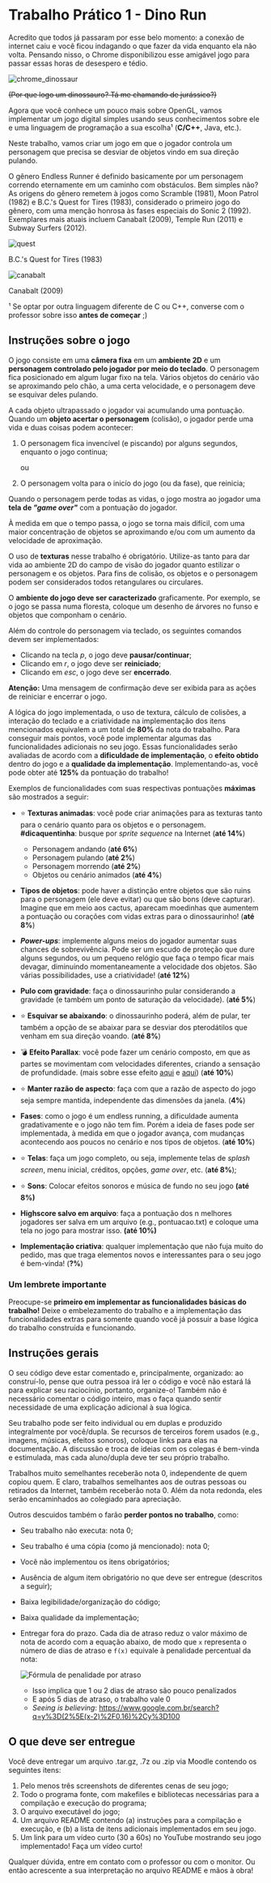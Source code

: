 # Trabalho Prático 1 - Dino Run

Acredito que todos já passaram por esse belo momento: a conexão de internet caiu e você ficou indagando 
o que fazer da vida enquanto ela não volta. Pensando nisso, o Chrome disponibilizou esse amigável jogo 
para passar essas horas de desespero e tédio.

![chrome_dinossaur](images/dino-run.gif)

~~(Por que logo um dinossauro? Tá me chamando de jurássico?)~~

Agora que você conhece um pouco mais sobre OpenGL, vamos implementar um jogo
digital simples usando seus conhecimentos sobre ele e uma linguagem de
programação a sua escolha¹ (**C/C++**, Java, etc.).

Neste trabalho, vamos criar um jogo em que o jogador controla um personagem
que precisa se desviar de objetos vindo em sua direção pulando. 

O gênero Endless Runner é definido basicamente por um personagem correndo eternamente em um caminho com obstáculos.
Bem simples não?  As origens do gênero remetem à jogos como  Scramble (1981), Moon Patrol (1982) e B.C.'s Quest for Tires (1983), 
considerado o primeiro jogo do gênero, com uma menção honrosa às fases especiais do Sonic 2 (1992). Exemplares mais atuais incluem Canabalt (2009), 
Temple Run (2011) e Subway Surfers (2012).

![quest](images/quest-for-tires.png)

B.C.'s Quest for Tires (1983)

![canabalt](images/canabalt.png)

Canabalt (2009)

¹ Se optar por outra linguagem diferente de C ou C++, converse com o professor
sobre isso **antes de começar** ;)

## Instruções sobre o jogo

O jogo consiste em uma **câmera fixa** em um **ambiente 2D** e um **personagem controlado pelo 
jogador por meio do teclado**. O personagem fica posicionado em algum lugar fixo na tela.
 Vários objetos do cenário vão se aproximando pelo chão, a uma certa velocidade,  e o personagem 
 deve se esquivar deles pulando.  
  
 A cada objeto ultrapassado o jogador vai acumulando uma pontuação. Quando um **objeto acertar o personagem**
  (colisão), o jogador perde uma vida e duas coisas podem acontecer:

1. O personagem fica invencível (e piscando) por alguns segundos, enquanto o jogo continua; 

    ou
    
1. O personagem volta para o inicío do jogo (ou da fase), que reinicia;

Quando o personagem perde todas as vidas, o jogo mostra ao jogador uma **tela de _"game over"_** 
com a pontuação do jogador.

À medida em que o tempo passa, o jogo se torna mais difícil, com uma maior concentração de objetos se 
aproximando e/ou com um aumento da velocidade de aproximação. 

O uso de **texturas** nesse trabalho é obrigatório. Utilize-as tanto para dar vida ao ambiente 2D do
 campo de visão do jogador quanto estilizar o personagem e os objetos. Para fins de colisão, 
 os objetos e o personagem podem ser considerados todos retangulares ou circulares.

O **ambiente do jogo deve ser caracterizado** graficamente. Por exemplo, se
o jogo se passa numa floresta, coloque um desenho de árvores no funso e objetos que componham o cenário.

Além do controle do personagem via teclado, os seguintes comandos devem ser implementados:

- Clicando na tecla *p*, o jogo deve **pausar/continuar**;
- Clicando em *r*, o jogo deve ser **reiniciado**;
- Clicando em *esc*, o jogo deve ser **encerrado**.

**Atenção:** Uma mensagem de confirmação deve ser exibida para as ações de reiniciar e encerrar o jogo.

A lógica do jogo implementada, o uso de textura, cálculo de colisões, a interação do teclado e
a criatividade na implementação dos itens mencionados equivalem a um total de **80%** da nota do trabalho. 
Para conseguir mais pontos, você pode implementar algumas das funcionalidades adicionais no seu jogo. Essas
funcionalidades serão avaliadas de acordo com a **dificuldade de implementação**, o **efeito obtido** dentro 
do jogo e a **qualidade da implementação**. Implementando-as, você pode obter até **125%** da pontuação
do trabalho!

Exemplos de funcionalidades com suas respectivas pontuações **máximas** são
mostrados a seguir:

- :star: **Texturas animadas**: você pode criar animações para as texturas tanto
  para o cenário quanto para os objetos e o personagem. **#dicaquentinha**: busque
  por _sprite sequence_ na Internet (**até 14%**)
  - Personagem andando (**até 6%**)
  - Personagem pulando (**até 2%**)
  - Personagem morrendo (**até 2%**) 
  - Objetos ou cenário animados (**até 4%**)
  
- **Tipos de objetos**: pode haver a distinção entre objetos que são ruins
  para o personagem (ele deve evitar) ou que são bons (deve capturar). Imagine
  que em meio aos cactus, aparecam moedinhas que aumentem a pontuação ou
  corações com vidas extras para o dinossaurinho! (**até 8%**)
 
 - **_Power-ups_**: implemente alguns meios do jogador aumentar suas
   chances de sobrevivência. Pode ser um escudo de proteção que dure alguns segundos,
    ou um pequeno relógio que faça o tempo ficar mais devagar, diminuindo momentaneamente a
     velocidade dos objetos. São várias possibilidades, use a criatividade! (**até 12%**)
     
- **Pulo com gravidade**: faça o dinossaurinho pular considerando a gravidade
  (e também um ponto de saturação da velocidade). (**até 5%**)
  
- :star: **Esquivar se abaixando**: o dinossaurinho poderá, além de pular, ter também a opção de se abaixar para se 
desviar dos pterodátilos que venham em sua direção voando. (**até 8%**) 

- :bomb: **Efeito Parallax**: você pode fazer um cenário composto, em que as partes se movimentam com velocidades diferentes,
criando a sensação de profundidade. (mais sobre esse efeito [aqui](https://en.wikipedia.org/wiki/Parallax_scrolling) e 
[aqui](http://forum.jogos.uol.com.br/curiosidade-efeito-parallax_t_1921012)) (**até 10%**) 
  
- :star: **Manter razão de aspecto**: faça com que a razão de aspecto do jogo
  seja sempre mantida, independente das dimensões da janela. (**4%**)
  
- **Fases**: como o jogo é um endless running, a dificuldade aumenta gradativamente e o 
jogo não tem fim. Porém a ideia de fases pode ser implementada, à medida em que o jogador avança, com mudanças 
acontecendo aos poucos no cenário e nos tipos de objetos. (**até 10%**)
 
- :star: **Telas**: faça um jogo completo, ou seja, implemente telas de  _splash screen_, menu inicial,
 créditos, opções, _game over_, etc.   (**até 8%**);
 
- :star: **Sons**: Colocar efeitos sonoros e música de fundo no seu jogo **(até 8%)**

- **Highscore salvo em arquivo**: faça a pontuação dos n melhores jogadores ser salva em um arquivo 
(e.g., pontuacao.txt) e coloque uma tela no jogo para mostrar isso. **(até 10%)**

- **Implementação criativa**: qualquer implementação que não fuja muito do pedido,
  mas que traga elementos novos e interessantes para o seu jogo é
  bem-vinda! (**?%**)

### Um lembrete importante

Preocupe-se **primeiro em implementar as funcionalidades básicas do trabalho!**
Deixe o embelezamento do trabalho e a implementação das funcionalidades extras
para somente quando você já possuir a base lógica do trabalho construída
e funcionando.

## Instruções gerais

O seu código deve estar comentado e, principalmente, organizado: ao construí-lo, pense que outra pessoa 
irá ler o código e você não estará lá para explicar seu raciocínio, portanto, organize-o! Também não é 
necessário comentar o código inteiro, mas o faça quando sentir necessidade de uma explicação adicional à sua lógica.

Seu trabalho pode ser feito individual ou em duplas e produzido integralmente por você/dupla. Se recursos de 
terceiros forem usados (e.g., imagens, músicas, efeitos sonoros), coloque links para elas na documentação. 
A discussão e troca de ideias com os colegas é bem-vinda e estimulada, mas cada aluno/dupla deve ter seu próprio trabalho.

Trabalhos muito semelhantes receberão nota 0, independente de quem copiou quem. E claro, trabalhos semelhantes 
aos de outras pessoas ou retirados da Internet, também receberão nota 0. Além da nota redonda, eles serão encaminhados 
ao colegiado para apreciação.

Outros descuidos também o farão **perder pontos no trabalho**, como:

- Seu trabalho não executa: nota 0;
- Seu trabalho é uma cópia (como já mencionado): nota 0;
- Você não implementou os itens obrigatórios;
- Ausência de algum item obrigatório no que deve ser entregue (descritos
  a seguir);
- Baixa legibilidade/organização do código;
- Baixa qualidade da implementação;
- Entregar fora do prazo. Cada dia de atraso reduz o valor máximo de nota
  de acordo com a equação abaixo, de modo que `x` representa o número de
  dias de atraso e `f(x)` equivale à penalidade percentual da nota:

  ![Fórmula de penalidade por atraso](../../images/penalidade-por-atraso.png)
  - Isso implica que 1 ou 2 dias de atraso são pouco penalizados
  - E após 5 dias de atraso, o trabalho vale 0
  - _Seeing is believing_:
    https://www.google.com.br/search?q=y%3D(2%5E(x-2)%2F0.16)%2Cy%3D100

## O que deve ser entregue

Você deve entregar um arquivo .tar.gz, .7z ou .zip via Moodle contendo os seguintes itens:

1. Pelo menos três screenshots de diferentes cenas de seu jogo;
2. Todo o programa fonte, com makefiles e bibliotecas necessárias para a compilação e execução do programa;
3. O arquivo executável do jogo;
4. Um arquivo README contendo (a) instruções para a compilação e execução, e (b) a lista de itens adicionais implementados em seu jogo.
5. Um link para um vídeo curto (30 a 60s) no YouTube mostrando seu jogo implementado!
Faça um vídeo curto!

Qualquer dúvida, entre em contato com o professor ou com o monitor. Ou então acrescente a sua interpretação no arquivo README e mãos à obra!